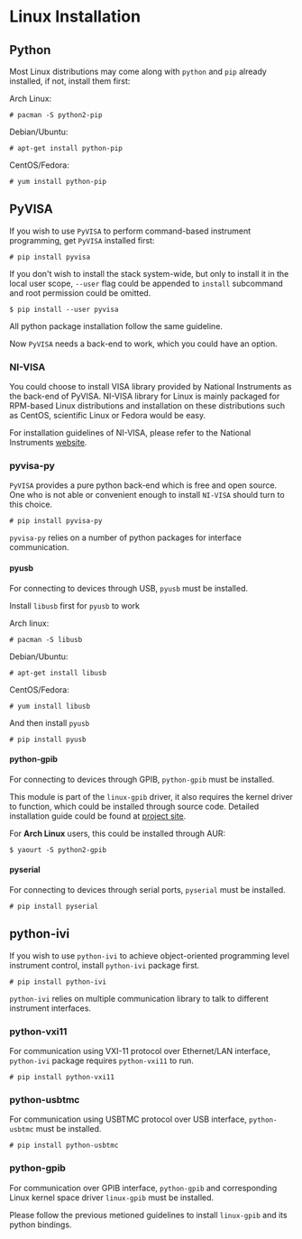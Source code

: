 # Linux Installation

## Python

Most Linux distributions may come along with `python` and `pip` already
installed, if not, install them first:

Arch Linux:

    # pacman -S python2-pip

Debian/Ubuntu:

    # apt-get install python-pip

CentOS/Fedora:

    # yum install python-pip

## PyVISA

If you wish to use `PyVISA` to perform command-based instrument programming, get
`PyVISA` installed first:

    # pip install pyvisa

If you don't wish to install the stack system-wide, but only to install it in
the local user scope, `--user` flag could be appended to `install` subcommand
and root permission could be omitted.

    $ pip install --user pyvisa

All python package installation follow the same guideline.

Now `PyVISA` needs a back-end to work, which you could have an option.

### NI-VISA

You could choose to install VISA library provided by National Instruments as the
back-end of PyVISA. NI-VISA library for Linux is mainly packaged for RPM-based
Linux distributions and installation on these distributions such as CentOS,
scientific Linux or Fedora would be easy.

For installation guidelines of NI-VISA, please refer to the National Instruments
[website](http://www.ni.com/download/ni-visa-5.4/4234/en/).

### pyvisa-py

`PyVISA` provides a pure python back-end which is free and open source. One who
is not able or convenient enough to install `NI-VISA` should turn to this choice.

    # pip install pyvisa-py

`pyvisa-py` relies on a number of python packages for interface communication.


#### pyusb

For connecting to devices through USB, `pyusb` must be installed.

Install `libusb` first for `pyusb` to work

Arch linux:

    # pacman -S libusb

Debian/Ubuntu:

    # apt-get install libusb

CentOS/Fedora:

    # yum install libusb

And then install `pyusb`

    # pip install pyusb

#### python-gpib

For connecting to devices through GPIB, `python-gpib` must be installed.

This module is part of the `linux-gpib` driver, it also requires the kernel
driver to function, which could be installed through source code. Detailed
installation guide could be found at [project
site](http://linux-gpib.sourceforge.net/).

For **Arch Linux** users, this could be installed through AUR:

    $ yaourt -S python2-gpib

#### pyserial

For connecting to devices through serial ports, `pyserial` must be installed.

    # pip install pyserial

## python-ivi

If you wish to use `python-ivi` to achieve object-oriented programming level
instrument control, install `python-ivi` package first.

    # pip install python-ivi

`python-ivi` relies on multiple communication library to talk to different
instrument interfaces.

### python-vxi11

For communication using VXI-11 protocol over Ethernet/LAN interface, `python-ivi`
package requires `python-vxi11` to run.

    # pip install python-vxi11

### python-usbtmc

For communication using USBTMC protocol over USB interface, `python-usbtmc` must
be installed.

    # pip install python-usbtmc

### python-gpib

For communication over GPIB interface, `python-gpib` and corresponding Linux
kernel space driver `linux-gpib` must be installed.

Please follow the previous metioned guidelines to install `linux-gpib` and its
python bindings.
